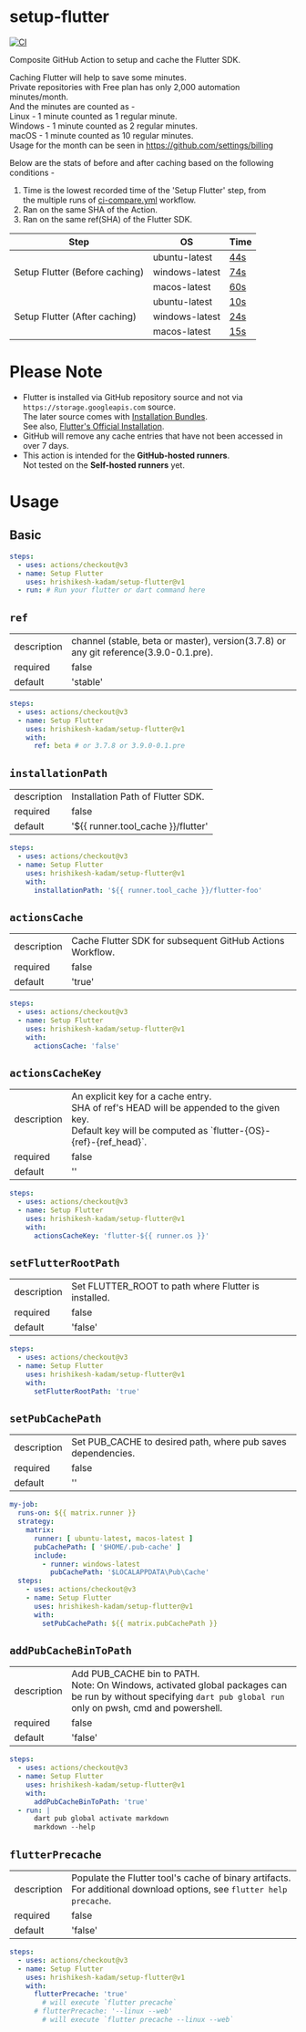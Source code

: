 # setup-flutter

[![CI](https://github.com/hrishikesh-kadam/setup-flutter/actions/workflows/ci.yml/badge.svg)](https://github.com/hrishikesh-kadam/setup-flutter/actions/workflows/ci.yml)

Composite GitHub Action to setup and cache the Flutter SDK.

Caching Flutter will help to save some minutes.  
Private repositories with Free plan has only 2,000 automation minutes/month.  
And the minutes are counted as -  
Linux - 1 minute counted as 1 regular minute.  
Windows - 1 minute counted as 2 regular minutes.  
macOS - 1 minute counted as 10 regular minutes.  
Usage for the month can be seen in https://github.com/settings/billing

Below are the stats of before and after caching based on the following conditions - 
1. Time is the lowest recorded time of the 'Setup Flutter' step, from  
   the multiple runs of [ci-compare.yml] workflow.
2. Ran on the same SHA of the Action.
3. Ran on the same ref(SHA) of the Flutter SDK.

<table>
    <thead>
        <tr>
            <th>Step</th>
            <th>OS</th>
            <th>Time</th>
        </tr>
    </thead>
    <tbody>
        <tr>
            <td rowspan="3">Setup Flutter (Before caching)</td>
            <td>ubuntu-latest</td>
            <td><a href="https://github.com/hrishikesh-kadam/setup-flutter/actions/runs/4519066835/jobs/7959323498">44s</td>
        </tr>
        <tr>
            <td>windows-latest</td>
            <td><a href="https://github.com/hrishikesh-kadam/setup-flutter/actions/runs/4519066835/jobs/7959323540">74s</td>
        </tr>
        <tr>
            <td>macos-latest</td>
            <td><a href="https://github.com/hrishikesh-kadam/setup-flutter/actions/runs/4519081549/jobs/7959348166">60s</td>
        </tr>
        <tr>
            <td rowspan="3">Setup Flutter (After caching)</td>
            <td>ubuntu-latest</td>
            <td><a href="https://github.com/hrishikesh-kadam/setup-flutter/actions/runs/4519081549/jobs/7959378374">10s</td>
        </tr>
        <tr>
            <td>windows-latest</td>
            <td><a href="https://github.com/hrishikesh-kadam/setup-flutter/actions/runs/4518568387/jobs/7958540918">24s</td>
        </tr>
        <tr>
            <td>macos-latest</td>
            <td><a href="https://github.com/hrishikesh-kadam/setup-flutter/actions/runs/4519066835/jobs/7959333266">15s</td>
        </tr>
    </tbody>
</table>


# Please Note

- Flutter is installed via GitHub repository source and not via `https://storage.googleapis.com` source.  
  The later source comes with [Installation Bundles].  
  See also, [Flutter's Official Installation].
- GitHub will remove any cache entries that have not been accessed in over 7 days.
- This action is intended for the **GitHub-hosted runners**.  
  Not tested on the **Self-hosted runners** yet.


# Usage

## Basic

```yml
steps:
  - uses: actions/checkout@v3
  - name: Setup Flutter
    uses: hrishikesh-kadam/setup-flutter@v1
  - run: # Run your flutter or dart command here
```

## `ref`

<table>
  <tr>
    <td>description</td>
    <td>channel (stable, beta or master), version(3.7.8) or any git reference(3.9.0-0.1.pre).</td>
  </tr>
  <tr>
    <td>required</td>
    <td>false</td>
  </tr>
  <tr>
    <td>default</td>
    <td>'stable'</td>
  </tr>
</table>

```yml
steps:
  - uses: actions/checkout@v3
  - name: Setup Flutter
    uses: hrishikesh-kadam/setup-flutter@v1
    with:
      ref: beta # or 3.7.8 or 3.9.0-0.1.pre
```

## `installationPath`

<table>
  <tr>
    <td>description</td>
    <td>Installation Path of Flutter SDK.</td>
  </tr>
  <tr>
    <td>required</td>
    <td>false</td>
  </tr>
  <tr>
    <td>default</td>
    <td>'${{ runner.tool_cache }}/flutter'</td>
  </tr>
</table>

```yml
steps:
  - uses: actions/checkout@v3
  - name: Setup Flutter
    uses: hrishikesh-kadam/setup-flutter@v1
    with:
      installationPath: '${{ runner.tool_cache }}/flutter-foo'
```

## `actionsCache`

<table>
  <tr>
    <td>description</td>
    <td>Cache Flutter SDK for subsequent GitHub Actions Workflow.</td>
  </tr>
  <tr>
    <td>required</td>
    <td>false</td>
  </tr>
  <tr>
    <td>default</td>
    <td>'true'</td>
  </tr>
</table>

```yml
steps:
  - uses: actions/checkout@v3
  - name: Setup Flutter
    uses: hrishikesh-kadam/setup-flutter@v1
    with:
      actionsCache: 'false'
```

## `actionsCacheKey`

<table>
  <tr>
    <td>description</td>
    <td>An explicit key for a cache entry.<br/>
      SHA of ref's HEAD will be appended to the given key.<br/>
      Default key will be computed as `flutter-{OS}-{ref}-{ref_head}`.
    </td>
  </tr>
  <tr>
    <td>required</td>
    <td>false</td>
  </tr>
  <tr>
    <td>default</td>
    <td>''</td>
  </tr>
</table>

```yml
steps:
  - uses: actions/checkout@v3
  - name: Setup Flutter
    uses: hrishikesh-kadam/setup-flutter@v1
    with:
      actionsCacheKey: 'flutter-${{ runner.os }}'
```

## `setFlutterRootPath`

<table>
  <tr>
    <td>description</td>
    <td>Set FLUTTER_ROOT to path where Flutter is installed.</td>
  </tr>
  <tr>
    <td>required</td>
    <td>false</td>
  </tr>
  <tr>
    <td>default</td>
    <td>'false'</td>
  </tr>
</table>


```yml
steps:
  - uses: actions/checkout@v3
  - name: Setup Flutter
    uses: hrishikesh-kadam/setup-flutter@v1
    with:
      setFlutterRootPath: 'true'
```

## `setPubCachePath`

<table>
  <tr>
    <td>description</td>
    <td>Set PUB_CACHE to desired path, where pub saves dependencies.</td>
  </tr>
  <tr>
    <td>required</td>
    <td>false</td>
  </tr>
  <tr>
    <td>default</td>
    <td>''</td>
  </tr>
</table>

```yml
my-job:
  runs-on: ${{ matrix.runner }}
  strategy:
    matrix:
      runner: [ ubuntu-latest, macos-latest ]
      pubCachePath: [ '$HOME/.pub-cache' ]
      include:
        - runner: windows-latest
          pubCachePath: '$LOCALAPPDATA\Pub\Cache'
  steps:
    - uses: actions/checkout@v3
    - name: Setup Flutter
      uses: hrishikesh-kadam/setup-flutter@v1
      with:
        setPubCachePath: ${{ matrix.pubCachePath }}
```

## `addPubCacheBinToPath`

<table>
  <tr>
    <td>description</td>
    <td>Add PUB_CACHE bin to PATH.<br/>
      Note: On Windows, activated global packages can be run by without specifying <code>dart pub global run</code> only on pwsh, cmd and powershell.
    </td>
  </tr>
  <tr>
    <td>required</td>
    <td>false</td>
  </tr>
  <tr>
    <td>default</td>
    <td>'false'</td>
  </tr>
</table>

```yml
steps:
  - uses: actions/checkout@v3
  - name: Setup Flutter
    uses: hrishikesh-kadam/setup-flutter@v1
    with:
      addPubCacheBinToPath: 'true'
  - run: |
      dart pub global activate markdown
      markdown --help
```

## `flutterPrecache`

<table>
  <tr>
    <td>description</td>
    <td>Populate the Flutter tool's cache of binary artifacts.<br/>
      For additional download options, see <code>flutter help precache</code>.
    </td>
  </tr>
  <tr>
    <td>required</td>
    <td>false</td>
  </tr>
  <tr>
    <td>default</td>
    <td>'false'</td>
  </tr>
</table>

```yml
steps:
  - uses: actions/checkout@v3
  - name: Setup Flutter
    uses: hrishikesh-kadam/setup-flutter@v1
    with:
      flutterPrecache: 'true'
        # will execute `flutter precache`
      # flutterPrecache: '--linux --web'
        # will execute `flutter precache --linux --web`
```

[ci-compare.yml]: https://github.com/hrishikesh-kadam/setup-flutter/blob/main/.github/workflows/ci-compare.yml
[Installation Bundles]: https://github.com/flutter/flutter/wiki/Flutter-Installation-Bundles
[Flutter's Official Installation]: https://docs.flutter.dev/get-started/install
